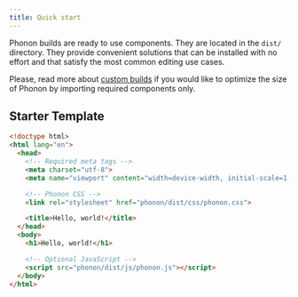 ```yaml
---
title: Quick start
---
```


Phonon builds are ready to use components. They are located in the `dist/` directory.
They provide convenient solutions that can be installed with no effort and that satisfy the most common editing use cases.

Please, read more about [custom builds](#0_getting-started/2_custom-build) if you would like to optimize the size of Phonon by
importing required components only.


## Starter Template

```html
<!doctype html>
<html lang="en">
  <head>
    <!-- Required meta tags -->
    <meta charset="utf-8">
    <meta name="viewport" content="width=device-width, initial-scale=1, shrink-to-fit=no">

    <!-- Phonon CSS -->
    <link rel="stylesheet" href="phonon/dist/css/phonon.css">

    <title>Hello, world!</title>
  </head>
  <body>
    <h1>Hello, world!</h1>

    <!-- Optional JavaScript -->
    <script src="phonon/dist/js/phonon.js"></script>
  </body>
</html>
```
